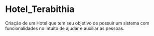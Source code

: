 # Hotel_Terabithia
Criação de um Hotel que tem seu objetivo de possuir um sistema com funcionalidades no intuito de ajudar e auxiliar as pessoas.
